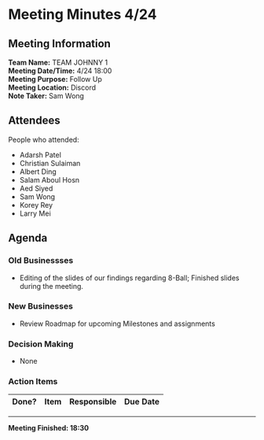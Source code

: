 # Meeting Minutes 4/24
## Meeting Information
**Team Name:** TEAM JOHNNY 1 <br />
**Meeting Date/Time:** 4/24 18:00 <br />
**Meeting Purpose:** Follow Up <br />
**Meeting Location:** Discord <br />
**Note Taker:** Sam Wong <br />

## Attendees
People who attended:
- Adarsh Patel
- Christian Sulaiman
- Albert Ding
- Salam Aboul Hosn
- Aed Siyed
- Sam Wong
- Korey Rey
- Larry Mei

## Agenda
### Old Businessses
- Editing of the slides of our findings regarding 8-Ball; Finished slides during the meeting.

### New Businesses
- Review Roadmap for upcoming Milestones and assignments

### Decision Making
- None
### Action Items
| Done? | Item | Responsible | Due Date |
| ---- | ---- | ---- | ---- |


<hr>

**Meeting Finished: 18:30**

